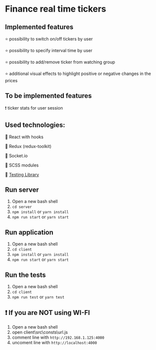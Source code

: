 # Finance real time tickers

## Implemented features

:star: possibility to switch on/off tickers by user

:star: possibility to specify interval time by user

:star: possibility to add/remove ticker from watching group

:star: additional visual effects to highlight positive or negative changes in the prices

## To be implemented features

:exclamation: ticker stats for user session

## Used technologies:

:hammer: React with hooks

:hammer: Redux (redux-toolkit)

:hammer: Socket.io

:hammer: SCSS modules

:hammer: [Testing Library](https://testing-library.com)

## Run server

1. Open a new bash shell
2. `cd server`
3. `npm install` or `yarn install`
4. `npm run start` or `yarn start`

## Run application

1. Open a new bash shell
2. `cd client`
3. `npm install` or `yarn install`
4. `npm run start` or `yarn start`

## Run the tests

1. Open a new bash shell
2. `cd client`
3. `npm run test` or `yarn test`

## :exclamation: If you are NOT using WI-FI
1. Open a new bash shell
2. open client\src\consts\url.js
3. comment line with `http://192.168.1.125:4000`
4. uncoment line with `http://localhost:4000`
